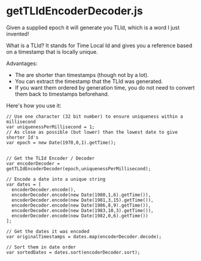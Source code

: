# getTLIdEncoderDecoder.js

Given a supplied epoch it will generate you TLId, which is a word I just invented!

What is a TLId? It stands for Time Local Id and gives you a reference based on a timestamp that is locally unique.

Advantages:
 * The are shorter than timestamps (though not by a lot).
 * You can extract the timestamp that the TLId was generated.
 * If you want them ordered by generation time, you do not need to convert them back to timestamps beforehand.
 
Here's how you use it:

    // Use one character (32 bit number) to ensure uniqueness within a millisecond
    var uniquenessPerMillisecond = 1;
    // As close as possible (but lower) than the lowest date to give shorter Id's
    var epoch = new Date(1970,0,1).getTime();
    
    
    // Get the TLId Encoder / Decoder
    var encoderDecoder = getTLIdEncoderDecoder(epoch,uniquenessPerMillisecond);
    
    // Encode a date into a unique string
    var dates = [
      encoderDecoder.encode(),
      encoderDecoder.encode(new Date(1980,1,6).getTime()),
      encoderDecoder.encode(new Date(1981,3,15).getTime()),
      encoderDecoder.encode(new Date(1986,8,9).getTime()),
      encoderDecoder.encode(new Date(1983,10,3).getTime()),
      encoderDecoder.encode(new Date(1982,0,6).getTime())
    ];
    
    // Get the dates it was encoded
    var originalTimestamps = dates.map(encoderDecoder.decode);
    
    // Sort them in date order
    var sortedDates = dates.sort(encoderDecoder.sort);